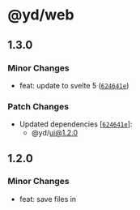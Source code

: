 # @yd/web

## 1.3.0

### Minor Changes

- feat: update to svelte 5 ([`624641e`](https://github.com/jordanshatford/youtube-downloader/commit/624641e5699d36be76a293cf285fde612484d95f))

### Patch Changes

- Updated dependencies [[`624641e`](https://github.com/jordanshatford/youtube-downloader/commit/624641e5699d36be76a293cf285fde612484d95f)]:
  - @yd/ui@1.2.0

## 1.2.0

### Minor Changes

- feat: save files in <title>.<extension> format ([`529c8919b635f28c53dfb36b2e6bda3df5904b08`](https://github.com/jordanshatford/youtube-downloader/commit/529c8919b635f28c53dfb36b2e6bda3df5904b08))

## 1.1.0

### Minor Changes

- feat: add new redesigned icon for application ([`86afc62de9bfcc047504755bd102d26e5a0913b5`](https://github.com/jordanshatford/youtube-downloader/commit/86afc62de9bfcc047504755bd102d26e5a0913b5))

## 1.0.4

### Patch Changes

- Updated dependencies [[`0603342682d04a1e62553fa2cca4a00b9981ffb2`](https://github.com/jordanshatford/youtube-downloader/commit/0603342682d04a1e62553fa2cca4a00b9981ffb2)]:
  - @yd/client@1.1.1

## 1.0.3

### Patch Changes

- Updated dependencies [[`64d54a9b2416e07a9c9ed84b8feadec7d425f52e`](https://github.com/jordanshatford/youtube-downloader/commit/64d54a9b2416e07a9c9ed84b8feadec7d425f52e), [`64d54a9b2416e07a9c9ed84b8feadec7d425f52e`](https://github.com/jordanshatford/youtube-downloader/commit/64d54a9b2416e07a9c9ed84b8feadec7d425f52e)]:
  - @yd/client@1.1.0

## 1.0.2

### Patch Changes

- Updated dependencies [[`22f2617dd69fb1514d2ceb64251261a2d7b4365b`](https://github.com/jordanshatford/youtube-downloader/commit/22f2617dd69fb1514d2ceb64251261a2d7b4365b)]:
  - @yd/ui@1.1.0

## 1.0.1

### Patch Changes

- Updated dependencies [[`9010e1118220ad419a516caad28f81737b55d0d1`](https://github.com/jordanshatford/youtube-downloader/commit/9010e1118220ad419a516caad28f81737b55d0d1)]:
  - @yd/ui@1.0.1

## 1.0.0

### Major Changes

- feat: initial release using changesets ([`c312038d585aecc5b0e43c5d35fe0f26c17d3273`](https://github.com/jordanshatford/youtube-downloader/commit/c312038d585aecc5b0e43c5d35fe0f26c17d3273))

### Patch Changes

- Updated dependencies [[`c312038d585aecc5b0e43c5d35fe0f26c17d3273`](https://github.com/jordanshatford/youtube-downloader/commit/c312038d585aecc5b0e43c5d35fe0f26c17d3273)]:
  - @yd/client@1.0.0
  - @yd/ui@1.0.0

